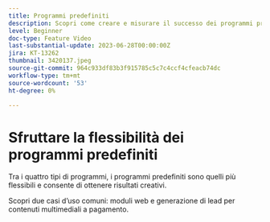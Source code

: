 ```yaml
---
title: Programmi predefiniti
description: Scopri come creare e misurare il successo dei programmi predefiniti.
level: Beginner
doc-type: Feature Video
last-substantial-update: 2023-06-28T00:00:00Z
jira: KT-13262
thumbnail: 3420137.jpeg
source-git-commit: 964c933df83b3f915785c5c7c4ccf4cfeacb74dc
workflow-type: tm+mt
source-wordcount: '53'
ht-degree: 0%

---
```



# Sfruttare la flessibilità dei programmi predefiniti


Tra i quattro tipi di programmi, i programmi predefiniti sono quelli più flessibili e consente di ottenere risultati creativi.

Scopri due casi d’uso comuni: moduli web e generazione di lead per contenuti multimediali a pagamento.